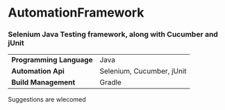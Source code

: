 # AutomationFramework

<h3>Selenium Java Testing framework, along with Cucumber and jUnit</h3>

<div>
<table>
<tr><td><b>Programming Language</b></td><td>Java</td></tr>

<tr><td><b>Automation Api</b></td><td>Selenium, Cucumber, jUnit</td></tr>

<tr><td><b>Build Management</b></td><td>Gradle</td></tr>
</table>
</div>



Suggestions are wlecomed
